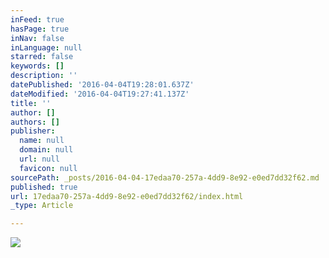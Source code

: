 ```yaml
---
inFeed: true
hasPage: true
inNav: false
inLanguage: null
starred: false
keywords: []
description: ''
datePublished: '2016-04-04T19:28:01.637Z'
dateModified: '2016-04-04T19:27:41.137Z'
title: ''
author: []
authors: []
publisher:
  name: null
  domain: null
  url: null
  favicon: null
sourcePath: _posts/2016-04-04-17edaa70-257a-4dd9-8e92-e0ed7dd32f62.md
published: true
url: 17edaa70-257a-4dd9-8e92-e0ed7dd32f62/index.html
_type: Article

---
```

![](https://the-grid-user-content.s3-us-west-2.amazonaws.com/979165a9-e47e-48b4-ab95-9db138216e3c.jpg)